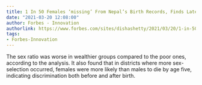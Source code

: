 ```yaml
---
title: 1 In 50 Females ‘missing’ From Nepal’s Birth Records, Finds Latest Analysis
date: "2021-03-20 12:08:00"
author: Forbes - Innovation
authorlink: https://www.forbes.com/sites/dishashetty/2021/03/20/1-in-50-females-missing-from-nepals-birth-records-finds-latest-analysis/
tags:
- Forbes-Innovation
---
```

The sex ratio was worse in wealthier groups compared to the poor ones, according to the analysis. It also found that in districts where more sex-selection occurred, females were more likely than males to die by age five, indicating discrimination both before and after birth.
